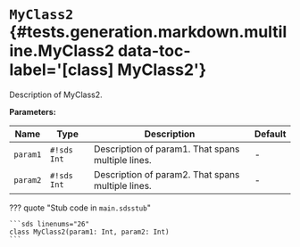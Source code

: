 [//]: # (DO NOT EDIT THIS FILE DIRECTLY. Instead, edit the corresponding stub file and execute `npm run docs:api`.)

# <code class="doc-symbol doc-symbol-class"></code> `MyClass2` {#tests.generation.markdown.multiline.MyClass2 data-toc-label='[class] MyClass2'}

Description of MyClass2.

**Parameters:**

| Name | Type | Description | Default |
|------|------|-------------|---------|
| `param1` | `#!sds Int` | Description of param1. That spans multiple lines. | - |
| `param2` | `#!sds Int` | Description of param2. That spans multiple lines. | - |

??? quote "Stub code in `main.sdsstub`"

    ```sds linenums="26"
    class MyClass2(param1: Int, param2: Int)
    ```
